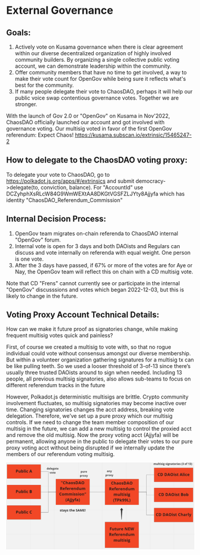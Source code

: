 # External Governance

## Goals:
1) Actively vote on Kusama governance when there is clear agreement within our diverse decentralized organization of highly involved community builders. By organizing a single collective public voting account, we can demonstrate leadership within the community.
2) Offer community members that have no time to get involved, a way to make their vote count for OpenGov while being sure it reflects what's best for the community.
3) If many people delegate their vote to ChaosDAO, perhaps it will help our public voice swap contentious governance votes. Together we are stronger.

With the launch of Gov 2.0 or "OpenGov" on Kusama in Nov'2022, ChaosDAO officially launched our account and got involved with governance voting. Our multisig voted in favor of the first OpenGov referendum: Expect Chaos!
https://kusama.subscan.io/extrinsic/15465247-2

## How to delegate to the ChaosDAO voting proxy:
To delegate your vote to ChaosDAO, go to https://polkadot.js.org/apps/#/extrinsics and submit democracy->delegate(to, conviction, balance). For "AccountId" use DCZyhphXsRLcW84G9WmWEXtAA8DKGtVGSFZLJYty8Ajjyfa which has identity "ChaosDAO_Referendum_Commission"

## Internal Decision Process:
1) OpenGov team migrates on-chain referenda to ChaosDAO internal "OpenGov" forum.
2) Internal vote is open for 3 days and both DAOists and Regulars can discuss and vote internally on referenda with equal weight. One person is one vote.
3) After the 3 days have passed, if 67% or more of the votes are for Aye or Nay, the OpenGov team will reflect this on chain with a CD multisig vote.

Note that CD "Frens" cannot currently see or participate in the internal "OpenGov" discusssions and votes which began 2022-12-03, but this is likely to change in the future.

## Voting Proxy Account Technical Details:
How can we make it future proof as signatories change, while making frequent multisig votes quick and painless?

First, of course we created a multisig to vote with, so that no rogue individual could vote without consensus amongst our diverse membership. But within a volunteer organization gathering signatures for a multisig tx can be like pulling teeth. So we used a looser threshold of 3-of-13 since there’s usually three trusted DAOists around to sign when needed. Including 13 people, all previous multisig signatories, also allows sub-teams to focus on different referendum tracks in the future

However, Polkadot.js deterministic multisigs are brittle. Crypto community involvement fluctuates, so multisig signatories may become inactive over time. Changing signatories changes the acct address, breaking vote delegation. Therefore, we’ve set up a pure proxy which our multisig controls. If we need to change the team member composition of our multisig in the future, we can add a new multisig to control the proxied acct and remove the old multisig. Now the proxy voting acct (Ajjyfa) will be permanent, allowing anyone in the public to delegate their votes to our pure proxy voting acct without being disrupted if we internally update the members of our referendum voting multisig.

![ChaosDAO OpenGov Account Structure](CD_OpenGov_AcctStructure.png)
